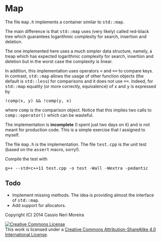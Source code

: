 Map
===

The file <tt>map.h</tt> implements a container similar to <tt>std::map</tt>.

The main difference is that <tt>std::map</tt> uses (very likely) called
red-black tree which guarantees logarithmic complexity for search, insertion and
deletion.

The one implemented here uses a much simpler data structure, namely, a treap
which has expected logarithmic complexity for search, insertion and deletion
but in the worst case the complexity is linear.

In addition, this implementation uses operators <tt>&lt;</tt> and <tt>==</tt>
to compare keys. In contrast, <tt>std::map</tt> allows the usage of other
function objects (the default is <tt>std::less</tt>) for comparisons and it
does not use <tt>==</tt>. Indeed, for <tt>std::map</tt> equality (or more
correctly, equivalence) of <tt>x</tt> and <tt>y</tt> is expressed by

<pre>!comp(x, y) && !comp(y, x)</pre>

where <tt>comp</tt> is the comparison object. Notice that this implies two
calls to <tt>comp::operator()</tt> which can be wasteful.

The implementation is <b>incomplete</b> (I spent just two days on it) and is not
meant for production code. This is a simple exercise that I assigned to myself.

The file <tt>map.h</tt> is the implementation.
The file <tt>test.cpp</tt> is the unit test (based on the <tt>assert</tt> macro,
sorry!).

Compile the test with

<pre>g++ --std=c++11 test.cpp -o test -Wall -Wextra -pedantic</pre>

Todo
---

<ul>
<li>
Implement missing methods. The idea is providing almost the interface
of  <tt>std::map</tt>.
</li>
<li>
Add support for allocators.
</li>
</ul>

Copyright (C) 2014 Cassio Neri Moreira
</p><p>
<a rel="license" href="http://creativecommons.org/licenses/by-sa/4.0/"><img alt="Creative Commons License" style="border-width:0" src="http://i.creativecommons.org/l/by-sa/4.0/88x31.png" /></a><br />This work is licensed under a <a rel="license" href="http://creativecommons.org/licenses/by-sa/4.0/">Creative Commons Attribution-ShareAlike 4.0 International License</a>.
</p>
